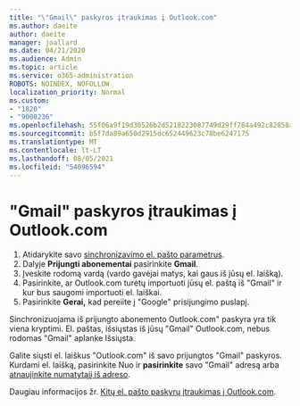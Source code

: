```yaml
---
title: "\"Gmail\" paskyros įtraukimas į Outlook.com"
ms.author: daeite
author: daeite
manager: joallard
ms.date: 04/21/2020
ms.audience: Admin
ms.topic: article
ms.service: o365-administration
ROBOTS: NOINDEX, NOFOLLOW
localization_priority: Normal
ms.custom:
- "1820"
- "9000236"
ms.openlocfilehash: 55f06a9f19d30526b2d5218223087749d29ff784a492c82858aaeacbd6166391
ms.sourcegitcommit: b5f7da89a650d2915dc652449623c78be6247175
ms.translationtype: MT
ms.contentlocale: lt-LT
ms.lasthandoff: 08/05/2021
ms.locfileid: "54096594"
---
```

# <a name="add-your-gmail-account-to-outlookcom"></a>"Gmail" paskyros įtraukimas į Outlook.com

1. Atidarykite savo [sinchronizavimo el. pašto parametrus](https://go.microsoft.com/fwlink/?linkid=875264).
2. Dalyje **Prijungti abonementai** pasirinkite **Gmail**.
3. Įveskite rodomą vardą (vardo gavėjai matys, kai gaus iš jūsų el. laišką).
4. Pasirinkite, ar Outlook.com turėtų importuoti jūsų el. paštą iš "Gmail" ir kur bus saugomi importuoti el. laiškai.
5. Pasirinkite **Gerai,** kad pereiite į "Google" prisijungimo puslapį.

Sinchronizuojama iš prijungto abonemento Outlook.com" paskyra yra tik viena kryptimi. El. paštas, išsiųstas iš jūsų "Gmail" Outlook.com, nebus rodomas "Gmail" aplanke Išsiųsta.

Galite siųsti el. laiškus "Outlook.com" iš savo prijungtos "Gmail" paskyros. Kurdami el. laišką, pasirinkite Nuo ir **pasirinkite** savo "Gmail" adresą arba [atnaujinkite numatytąjį iš adreso](https://go.microsoft.com/fwlink/?linkid=875264).

Daugiau informacijos žr. [Kitų el. pašto paskyrų įtraukimas į Outlook.com](https://support.office.com/article/c5224df4-5885-4e79-91ba-523aa743f0ba?wt.mc_id=Office_Outlook_com_Alchemy).